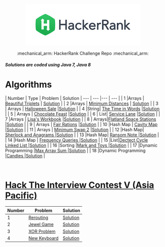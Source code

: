 <p align="center">
<a href="https://www.hackerrank.com/nguyendokhanhva1">
<img src="./download.png">
</a>
</p>
<p align="center">
:mechanical_arm:	HackerRank Challenge Repo :mechanical_arm:	
</p>
<h5>Solutions are coded using Java 7, Java 8</h5>

<ins><h1> Algorithms </h1></ins>
| Number | Type | Problem | Solution
| --- | --- |--- | --- |
| 1 |Arrays  | <a href="https://www.hackerrank.com/challenges/beautiful-triplets/problem">Beautiful Triplets</a>  | <a href="./Algorithm/BeautifulTriplets.java">Solution</a> |
| 2 |Arrays  | <a href="https://www.hackerrank.com/challenges/minimum-distances/problem">Minimum Distances</a>     | <a href="./Algorithm/MinDistances.java">Solution</a>  |
| 3 | Arrays  | <a href="https://www.hackerrank.com/challenges/halloween-sale/problem">Halloween Sale</a>           |<a href="./Algorithm/HalloweenSale.java">Solution</a> |
| 4 |String| <a href="https://www.hackerrank.com/challenges/the-time-in-words/problem">The Time in Words</a>     |<a href="./Algorithm/TimetoWords.java">Solution</a> |
| 5 | Arrays | <a href="https://www.hackerrank.com/challenges/chocolate-feast/problem">Chocolate Feast</a>     |<a href="./Algorithm/ChocolateFeast.java">Solution</a> |
| 6 |  List| <a href="https://www.hackerrank.com/challenges/service-lane/problem">Service Lane</a>     |<a href="./Algorithm/ServiceLane.java">Solution</a> |
| 7 |Arrays  | <a href="https://www.hackerrank.com/challenges/lisa-workbook/problem">Lisa's Workbook</a>     |<a href="./Algorithm/LisaWorkBook.java">Solution</a> |
| 8 | Arrays|<a href="https://www.hackerrank.com/challenges/flatland-space-stations/problem">Flatland Space Stations</a>     |<a href="./Algorithm/FlatSpace.java">Solution</a> |
| 9 | Arrays  | <a href="https://www.hackerrank.com/challenges/fair-rations/problem">Fair Rations</a>     |<a href="./Algorithm/FairRations.java">Solution</a> |
| 10 |Hash Map | <a href="https://www.hackerrank.com/challenges/cavity-map/problem">Cavity Map</a>     |<a href="./Algorithm/CavityMap.java">Solution</a> |
| 11 | Arrays | <a href="https://www.hackerrank.com/challenges/minimum-swaps-2/problem">Minimum Swap 2</a>     |<a href="./Algorithm/MinimumSwaps.java">Solution</a> |
| 12 |Hash Map| <a href="hackerrank.com/challenges/sherlock-and-anagrams/problem?">Sherlock and Anagrams </a>     |<a href="./Algorithm/SherlockAnagrams.java">Solution</a> |
| 13 |Hash Map| <a href="https://www.hackerrank.com/challenges/ctci-ransom-note/problem">Ransom Note </a>     |<a href="./Algorithm/RansomNote.java">Solution</a> |
| 14 |Hash Map | <a href="https://www.hackerrank.com/challenges/frequency-queries/problem">Frequency Queries </a> |<a href="./Algorithm/FrequencyQueries.java">Solution</a> |
| 15 |List|<a href="https://www.hackerrank.com/challenges/ctci-linked-list-cycle/problem">Dectect Cycle Linked List </a>|<a href="./Algorithm/DetectCycle.java">Solution</a> |
| 16 |Sorting  |<a href="https://www.hackerrank.com/challenges/mark-and-toys/problem">Mark and Toys </a>     |<a href="./Algorithm/MarkandToys.java">Solution</a> |
| 17 |Dynamic Programming  |<a href="https://www.hackerrank.com/challenges/max-array-sum/problem">Max Array Sum </a>     |<a href="./Algorithm/MaxArraySum.java">Solution</a> |
| 18 |Dynamic Programming  |<a href="https://www.hackerrank.com/challenges/candies/problem">Candies </a>     |<a href="./Algorithm/DynoCandies.java">Solution</a> |


<br />
<ins><h1>Hack The Interview Contest V (Asia Pacific)</h1></ins>

| Number | Problem | Solution
| --- | --- | --- |
| 1 | <a href="https://www.hackerrank.com/contests/hack-the-interview-v-asia-pacific/challenges/rerouting/copy-from/1324519534"> Rerouting</a> | <a href="./Algorithm/Rerouting.java"> Solution </a> |
| 2 | <a href="https://www.hackerrank.com/contests/hack-the-interview-v-asia-pacific/challenges/candy-crush-4/problem"> Jewel Game</a> | <a href="./Algorithm/JewelGame.java"> Solution </a> |
| 3 | <a href="https://www.hackerrank.com/contests/hack-the-interview-v-asia-pacific/challenges/the-xor-problem/problem"> XOR Problem</a> | <a href="./Algorithm/XORProblem.java"> Solution </a> |
| 4 | <a href="https://www.hackerrank.com/contests/hack-the-interview-v-asia-pacific/challenges/strange-keyboard-1/problem"> New Keyboard</a> | <a href="./Algorithm/NewKeyboard.java"> Solution </a> |


